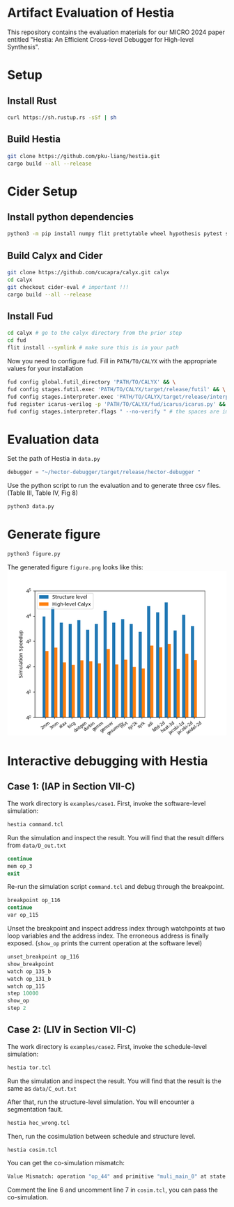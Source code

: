 # Artifact Evaluation of Hestia

This repository contains the evaluation materials for our MICRO 2024 paper entitled "Hestia: An Efficient Cross-level Debugger for High-level Synthesis".

# Setup

## Install Rust

```bash
curl https://sh.rustup.rs -sSf | sh
```

## Build Hestia

```bash
git clone https://github.com/pku-liang/hestia.git
cargo build --all --release
```

# Cider Setup

## Install python dependencies

```bash
python3 -m pip install numpy flit prettytable wheel hypothesis pytest simplejson matplotlib scipy seaborn
```

## Build Calyx and Cider

```bash
git clone https://github.com/cucapra/calyx.git calyx
cd calyx
git checkout cider-eval # important !!!
cargo build --all --release
```

## Install Fud

```bash
cd calyx # go to the calyx directory from the prior step
cd fud
flit install --symlink # make sure this is in your path
```

Now you need to configure fud. Fill in `PATH/TO/CALYX`  with
the appropriate values for your installation

```bash
fud config global.futil_directory 'PATH/TO/CALYX' && \
fud config stages.futil.exec 'PATH/TO/CALYX/target/release/futil' && \
fud config stages.interpreter.exec 'PATH/TO/CALYX/target/release/interp' && \
fud register icarus-verilog -p 'PATH/TO/CALYX/fud/icarus/icarus.py' && \
fud config stages.interpreter.flags " --no-verify " # the spaces are important
```

# Evaluation data

Set the path of Hestia in `data.py`

```python
debugger = "~/hector-debugger/target/release/hector-debugger "
```

Use the python script to run the evaluation and to generate three csv files. (Table III, Table IV, Fig 8)

```bash
python3 data.py
```

# Generate figure

```bash
python3 figure.py
```

The generated figure `figure.png` looks like this:
![](./figure.png)

# Interactive debugging with Hestia

## Case 1: (IAP in Section VII-C)

The work directory is `examples/case1`. First, invoke the software-level simulation:

```bash
hestia command.tcl
```

Run the simulation and inspect the result. You will find that the result differs from `data/D_out.txt`

```tcl
continue
mem op_3
exit
```

Re-run the simulation script `command.tcl` and debug through the breakpoint. 

```tcl
breakpoint op_116
continue
var op_115
```

 Unset the breakpoint and inspect address index through watchpoints at two loop variables and the address index. The erroneous address is finally exposed. (`show_op` prints the current operation at the software level)

```tcl
unset_breakpoint op_116
show_breakpoint
watch op_135_b
watch op_131_b
watch op_115
step 10000
show_op
step 2
```

## Case 2: (LIV in Section VII-C)

The work directory is `examples/case2`. First, invoke the schedule-level simulation:

```bash
hestia tor.tcl
```

Run the simulation and inspect the result. You will find that the result is the same as `data/C_out.txt`

After that, run the structure-level simulation. You will encounter a segmentation fault.

```bash
hestia hec_wrong.tcl
```

Then, run the cosimulation between schedule and structure level.
```bash
hestia cosim.tcl
```

You can get the co-simulation mismatch:
```bash
Value Mismatch: operation "op_44" and primitive "muli_main_0" at state @s14
```

Comment the line 6 and uncomment line 7 in `cosim.tcl`, you can pass the co-simulation.